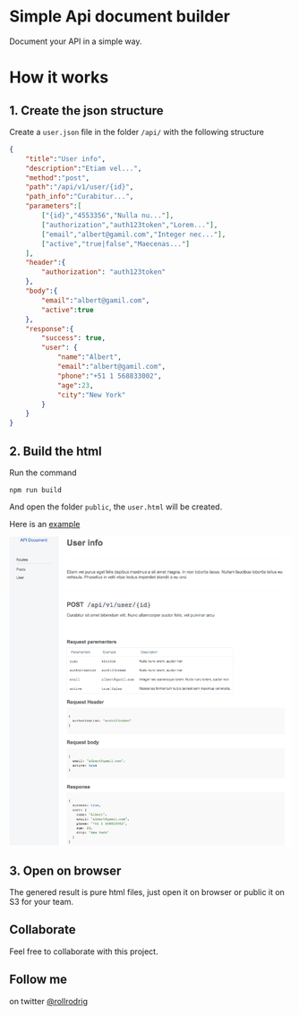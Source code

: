 # Simple Api document builder
Document your API in a simple way.

# How it works
## 1. Create the json structure
Create a `user.json` file in the folder `/api/` with the following structure
```json
{
    "title":"User info",
    "description":"Etiam vel...",
    "method":"post",
    "path":"/api/v1/user/{id}",
    "path_info":"Curabitur...",
    "parameters":[
        ["{id}","4553356","Nulla nu..."],
        ["authorization","auth123token","Lorem..."],
        ["email","albert@gamil.com","Integer nec..."],
        ["active","true|false","Maecenas..."]
    ],
    "header":{
        "authorization": "auth123token"
    },
    "body":{
        "email":"albert@gamil.com",
        "active":true
    },
    "response":{
        "success": true,
        "user": {
            "name":"Albert",
            "email":"albert@gamil.com",
            "phone":"+51 1 568833002",
            "age":23,
            "city":"New York"
        }
    }
}
```

## 2. Build the html
Run the command 
```npm
npm run build
```
And open the folder `public`, the `user.html` will be created. 

Here is an [example](https://rollrodrig.github.io/simple-api-document-builder/index.html)


![Html generated screenshot example](example_user.png?raw=true "Html generated screenshot example")

## 3. Open on browser
The genered result is pure html files, just open it on browser or public it on S3 for your team.

## Collaborate
Feel free to collaborate with this project.

## Follow me
on twitter [@rollrodrig](https://twitter.com/rollrodrig)